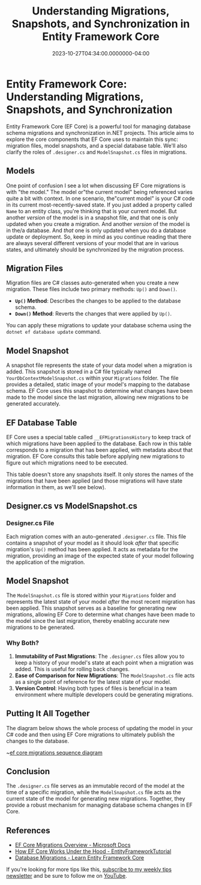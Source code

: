 ﻿---
title: Understanding Migrations, Snapshots, and Synchronization in Entity Framework Core
date: "2023-10-27T04:34:00.0000000-04:00"
description: This article delves into how Entity Framework Core keeps your database schema synchronized with your data model using migration files, snapshots, and a special database table. Learn the differences between.designer.cs files and ModelSnapshot.cs and how they complement each other in EF Core.
featuredImage: /img/entity-framework-core-understanding-migrations-snapshots-synchronization.png
---

# Entity Framework Core: Understanding Migrations, Snapshots, and Synchronization

Entity Framework Core (EF Core) is a powerful tool for managing database schema migrations and synchronization in.NET projects. This article aims to explore the core components that EF Core uses to maintain this sync: migration files, model snapshots, and a special database table. We'll also clarify the roles of `.designer.cs` and `ModelSnapshot.cs` files in migrations.

## Models

One point of confusion I see a lot when discussing EF Core migrations is with "the model." The model or"the current model" being referenced varies quite a bit with context. In one scenario, the"current model" is your C# code in its current most-recently-saved state. If you just added a property called `Name` to an entity class, you're thinking that is your current model. But another *version* of the model is in a snapshot file, and that one is only updated when you create a migration. And another *version* of the model is in the/a database. And *that* one is only updated when you do a database update or deployment. So, keep in mind as you continue reading that there are always several different versions of your model that are in various states, and ultimately should be synchronized by the migration process.

## Migration Files

Migration files are C# classes auto-generated when you create a new migration. These files include two primary methods: `Up()` and `Down()`.

- **`Up()` Method**: Describes the changes to be applied to the database schema.
- **`Down()` Method**: Reverts the changes that were applied by `Up()`.

You can apply these migrations to update your database schema using the `dotnet ef database update` command.

## Model Snapshot

A snapshot file represents the state of your data model when a migration is added. This snapshot is stored in a C# file typically named `YourDbContextModelSnapshot.cs` within your `Migrations` folder. The file provides a detailed, static image of your model's mapping to the database schema. EF Core uses this snapshot to determine what changes have been made to the model since the last migration, allowing new migrations to be generated accurately.

## EF Database Table

EF Core uses a special table called `__EFMigrationsHistory` to keep track of which migrations have been applied to the database. Each row in this table corresponds to a migration that has been applied, with metadata about that migration. EF Core consults this table before applying new migrations to figure out which migrations need to be executed.

This table doesn't store any snapshots itself. It only stores the names of the migrations that have been applied (and those migrations will have state information in them, as we'll see below).

## Designer.cs vs ModelSnapshot.cs

### Designer.cs File

Each migration comes with an auto-generated `.designer.cs` file. This file contains a snapshot of your model as it should look *after* that specific migration's `Up()` method has been applied. It acts as metadata for the migration, providing an image of the expected state of your model following the application of the migration.

## Model Snapshot

The `ModelSnapshot.cs` file is stored within your `Migrations` folder and represents the latest state of your model *after* the most recent migration has been applied. This snapshot serves as a baseline for generating new migrations, allowing EF Core to determine what changes have been made to the model since the last migration, thereby enabling accurate new migrations to be generated.

### Why Both?

1. **Immutability of Past Migrations**: The `.designer.cs` files allow you to keep a history of your model's state at each point when a migration was added. This is useful for rolling back changes.
2. **Ease of Comparison for New Migrations**: The `ModelSnapshot.cs` file acts as a single point of reference for the latest state of your model.
3. **Version Control**: Having both types of files is beneficial in a team environment where multiple developers could be generating migrations.

## Putting It All Together

The diagram below shows the whole process of updating the model in your C# code and then using EF Core migrations to ultimately publish the changes to the database.

~[ef core migrations sequence diagram](/img/ef-core-migrations-sequence.png)

## Conclusion

The `.designer.cs` file serves as an immutable record of the model at the time of a specific migration, while the `ModelSnapshot.cs` file acts as the current state of the model for generating new migrations. Together, they provide a robust mechanism for managing database schema changes in EF Core.

## References

- [EF Core Migrations Overview - Microsoft Docs](https://docs.microsoft.com/en-us/ef/core/managing-schemas/migrations/)
- [How EF Core Works Under the Hood - EntityFrameworkTutorial](https://www.entityframeworktutorial.net/efcore/entity-framework-core.aspx)
- [Database Migrations - Learn Entity Framework Core](https://www.learnentityframeworkcore.com/migrations)

If you're looking for more tips like this, [subscribe to my weekly tips newsletter](/tips) and be sure to follow me on [YouTube](https://www.youtube.com/ardalis?sub_confirmation=1).

